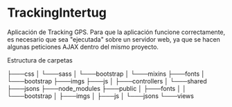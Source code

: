 TrackingIntertug
================

Aplicación de Tracking GPS.
Para que la aplicación funcione correctamente, es necesario que sea "ejecutada" sobre un servidor web, ya que se hacen algunas peticiones AJAX dentro del mismo proyecto.

Estructura de carpetas

├───css
│   └───sass
│       └───bootstrap
│           └───mixins
├───fonts
│   └───bootstrap
├───imgs
├───js
│   ├───controllers
│   └───shared
├───jsons
├───node_modules
├───public
│   ├───fonts
│   │   └───bootstrap
│   ├───imgs
│   ├───js
│   └───jsons
└───views
